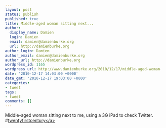 ```yaml
---
layout: post
status: publish
published: true
title: Middle-aged woman sitting next...
author:
  display_name: Damien
  login: Damien
  email: damien@damienburke.org
  url: http://damienburke.org
author_login: Damien
author_email: damien@damienburke.org
author_url: http://damienburke.org
wordpress_id: 1165
wordpress_url: http://www.damienburke.org/2010/12/17/middle-aged-woman-sitting-next/
date: '2010-12-17 14:03:00 +0000'
date_gmt: '2010-12-17 19:03:00 +0000'
categories:
- tweet
tags:
- tweet
comments: []
---
```

<p>Middle-aged woman sitting next to me, using a 3G iPad to check Twitter. #<a href="http:&#47;&#47;search.twitter.com&#47;search?q=%23twentyfirstcentury" class="aktt_hashtag">twentyfirstcentury<&#47;a></p>
